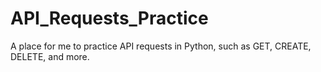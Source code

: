 # API_Requests_Practice
A place for me to practice API requests in Python, such as GET, CREATE, DELETE, and more.
